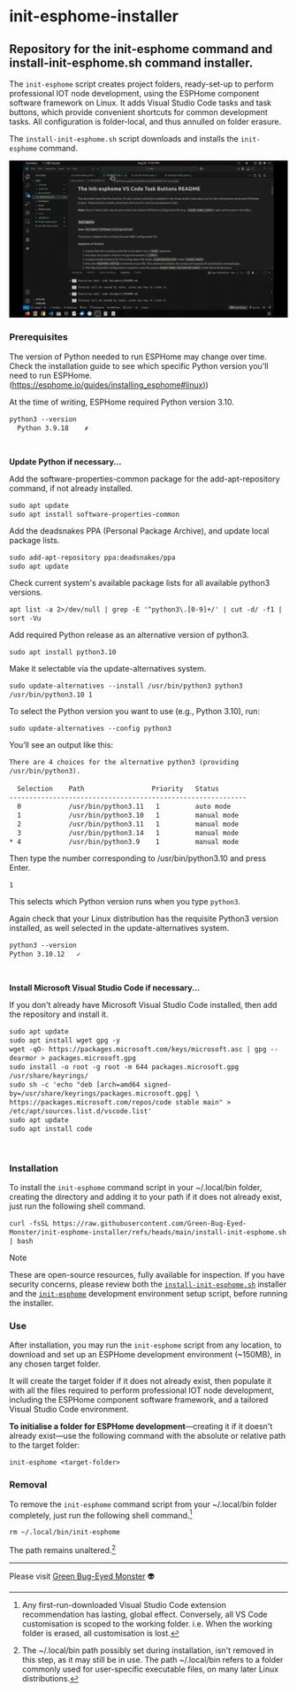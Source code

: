 # init-esphome-installer
## Repository for the init-esphome command and install-init-esphome.sh command installer.

The `init-esphome` script creates project folders, ready-set-up to perform professional IOT node development, using the ESPHome component software framework on Linux. It adds Visual Studio Code tasks and task buttons, which provide convenient shortcuts for common development tasks. 
All configuration is folder-local, and thus annulled on folder erasure.

The `install-init-esphome.sh` script downloads and installs the `init-esphome` command.
<br>

![Button demo loop.](/images/button-demo-loop.gif)

### Prerequisites
The version of Python needed to run ESPHome may change over time. Check the installation guide to see which specific Python version you'll need to run ESPHome. 
([https://esphome.io/guides/installing_esphome#linux)](https://esphome.io/guides/installing_esphome#linux)) 

At the time of writing, ESPHome required Python version 3.10.
```
python3 --version
  Python 3.9.18    ✗ 
```
<br>

**Update Python if necessary...**

Add the software-properties-common package for the add-apt-repository command,
if not already installed.
```
sudo apt update
sudo apt install software-properties-common
```
Add the deadsnakes PPA (Personal Package Archive), and update local package lists.
```
sudo add-apt-repository ppa:deadsnakes/ppa
sudo apt update
```
Check current system's available package lists for all available python3 versions.
```
apt list -a 2>/dev/null | grep -E '^python3\.[0-9]+/' | cut -d/ -f1 | sort -Vu
```
Add required Python release as an alternative version of python3.
```
sudo apt install python3.10
```
Make it selectable via the update-alternatives system.
```
sudo update-alternatives --install /usr/bin/python3 python3 /usr/bin/python3.10 1
```
To select the Python version you want to use (e.g., Python 3.10), run:
```
sudo update-alternatives --config python3
```
You’ll see an output like this:
```
There are 4 choices for the alternative python3 (providing /usr/bin/python3).

  Selection    Path                 Priority   Status
------------------------------------------------------------
  0            /usr/bin/python3.11   1         auto mode
  1            /usr/bin/python3.10   1         manual mode
  2            /usr/bin/python3.11   1         manual mode
  3            /usr/bin/python3.14   1         manual mode
* 4            /usr/bin/python3.9    1         manual mode

```
Then type the number corresponding to /usr/bin/python3.10 and press Enter.
```
1
```
This selects which Python version runs when you type `python3`.

Again check that your Linux distribution has the requisite Python3 version installed, as well selected in the update-alternatives system.
```
python3 --version
Python 3.10.12   ✓
```
<br>

**Install Microsoft Visual Studio Code if necessary...**

If you don't already have Microsoft Visual Studio Code installed, then add the repository and install it.
```
sudo apt update
sudo apt install wget gpg -y
wget -qO- https://packages.microsoft.com/keys/microsoft.asc | gpg --dearmor > packages.microsoft.gpg
sudo install -o root -g root -m 644 packages.microsoft.gpg /usr/share/keyrings/
sudo sh -c 'echo "deb [arch=amd64 signed-by=/usr/share/keyrings/packages.microsoft.gpg] \
https://packages.microsoft.com/repos/code stable main" > /etc/apt/sources.list.d/vscode.list'
sudo apt update
sudo apt install code
```
<br>

### Installation

To install the `init-esphome` command script in your ~/.local/bin folder, creating the directory and adding it to your path if it does not already exist, just run the following shell command.
```
curl -fsSL https://raw.githubusercontent.com/Green-Bug-Eyed-Monster/init-esphome-installer/refs/heads/main/install-init-esphome.sh | bash
```
> [!NOTE]
> These are open-source resources, fully available for inspection.
> If you have security concerns, please review both the [`install-init-esphome.sh`](./install-init-esphome.sh) installer and the [`init-esphome`](./init-esphome) development environment setup script, before running the installer.


### Use
After installation, you may run the `init-esphome` script from any location, to download and set up an ESPHome development environment (~150MB), in any chosen target folder. 

It will create the target folder if it does not already exist, then populate it with all the files required to perform professional IOT node development, including the ESPHome component software framework, and a tailored Visual Studio Code environment. 

**To initialise a folder for ESPHome development**—creating it if it doesn't already exist—use the following command with the absolute or relative path to the target folder:
```
init-esphome <target-folder>
```


### Removal
To remove the `init-esphome` command script from your ~/.local/bin folder completely, just run the following shell command.[^1]
```
rm ~/.local/bin/init-esphome
```
The path remains unaltered.[^2]
<br>

---

Please visit [Green Bug-Eyed Monster](https://green.bug-eyed.monster/) 👽

[^1]: Any first-run-downloaded Visual Studio Code extension recommendation has lasting, global effect. Conversely, all VS Code customisation is scoped to the working folder. i.e. When the working folder is erased, all customisation is lost.
[^2]: The ~/.local/bin path possibly set during installation, isn't removed in this step, as it may still be in use. The path ~/.local/bin refers to a folder commonly used for user-specific executable files, on many later Linux distributions.

